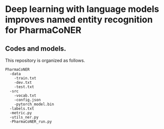 # Deep learning with language models improves named entity recognition for PharmaCoNER

## Codes and models.
This repository is organized as follows.

```
PharmaCoNER
  -data
    -train.txt
    -dev.txt
    -test.txt
  -src
    -vocab.txt
    -config.json
    -pytorch_model.bin
  -labels.txt
  -metric.py
  -utils_ner.py
  -PharmaCoNER_run.py
```
